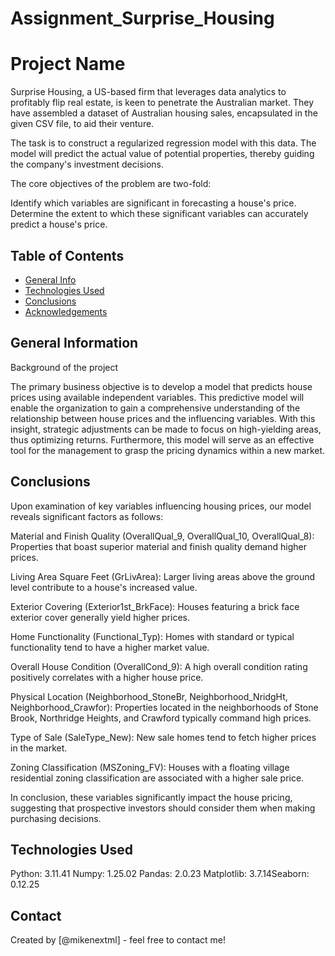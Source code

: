 # Assignment_Surprise_Housing


# Project Name
Surprise Housing, a US-based firm that leverages data analytics to profitably flip real estate, is keen to penetrate the Australian market. They have assembled a dataset of Australian housing sales, encapsulated in the given CSV file, to aid their venture.

The task is to construct a regularized regression model with this data. The model will predict the actual value of potential properties, thereby guiding the company's investment decisions.

The core objectives of the problem are two-fold:

Identify which variables are significant in forecasting a house's price.
Determine the extent to which these significant variables can accurately predict a house's price.


## Table of Contents
* [General Info](#general-information)
* [Technologies Used](#technologies-used)
* [Conclusions](#conclusions)
* [Acknowledgements](#acknowledgements)

<!-- You can include any other section that is pertinent to your problem -->

## General Information

Background of the project

The primary business objective is to develop a model that predicts house prices using available independent variables. This predictive model will enable the organization to gain a comprehensive understanding of the relationship between house prices and the influencing variables. With this insight, strategic adjustments can be made to focus on high-yielding areas, thus optimizing returns. Furthermore, this model will serve as an effective tool for the management to grasp the pricing dynamics within a new market.

<!-- You don't have to answer all the questions - just the ones relevant to your project. -->

## Conclusions

Upon examination of key variables influencing housing prices, our model reveals significant factors as follows:

Material and Finish Quality (OverallQual_9, OverallQual_10, OverallQual_8): Properties that boast superior material and finish quality demand higher prices.

Living Area Square Feet (GrLivArea): Larger living areas above the ground level contribute to a house's increased value.

Exterior Covering (Exterior1st_BrkFace): Houses featuring a brick face exterior cover generally yield higher prices.

Home Functionality (Functional_Typ): Homes with standard or typical functionality tend to have a higher market value.

Overall House Condition (OverallCond_9): A high overall condition rating positively correlates with a higher house price.

Physical Location (Neighborhood_StoneBr, Neighborhood_NridgHt, Neighborhood_Crawfor): Properties located in the neighborhoods of Stone Brook, Northridge Heights, and Crawford typically command high prices.

Type of Sale (SaleType_New): New sale homes tend to fetch higher prices in the market.

Zoning Classification (MSZoning_FV): Houses with a floating village residential zoning classification are associated with a higher sale price.

In conclusion, these variables significantly impact the house pricing, suggesting that prospective investors should consider them when making purchasing decisions.

<!-- You don't have to answer all the questions - just the ones relevant to your project. -->


## Technologies Used
Python: 3.11.4​1​
Numpy: 1.25.0​2​
Pandas: 2.0.2​3​
Matplotlib: 3.7.1​4​
Seaborn: 0.12.2​5​


## Contact
Created by [@mikenextml] - feel free to contact me!
